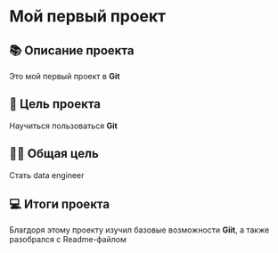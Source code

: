 # Мой первый проект

## 📚 Описание проекта

Это мой первый проект в **Git**

## 🎯 Цель проекта
Научиться пользоваться **Git**

## 🎯🎯 Общая цель
Стать data engineer

## 💻 Итоги проекта

Благдоря этому проекту изучил базовые возможности **Giit**, а также разобрался с Readme-файлом






